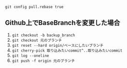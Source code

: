 `git config pull.rebase true`

## Github上でBaseBranchを変更した場合
1. `git checkout -b backup_branch`
2. `git checkout 元のブランチ`
3. `git reset --hard origin/ベースにしたいブランチ`
4. `git cherry-pick 取り込みたいcommit^..取り込みたいcommit`
5. `git log --oneline`
6. `git push -f origin 元のブランチ`